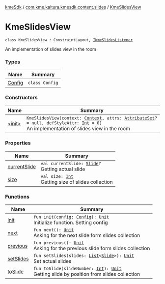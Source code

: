 [kmeSdk](../../index.md) / [com.kme.kaltura.kmesdk.content.slides](../index.md) / [KmeSlidesView](./index.md)

# KmeSlidesView

`class KmeSlidesView : ConstraintLayout, `[`IKmeSlidesListener`](../-i-kme-slides-listener/index.md)

An implementation of slides view in the room

### Types

| Name | Summary |
|---|---|
| [Config](-config/index.md) | `class Config` |

### Constructors

| Name | Summary |
|---|---|
| [&lt;init&gt;](-init-.md) | `KmeSlidesView(context: `[`Context`](https://developer.android.com/reference/android/content/Context.html)`, attrs: `[`AttributeSet`](https://developer.android.com/reference/android/util/AttributeSet.html)`? = null, defStyleAttr: `[`Int`](https://kotlinlang.org/api/latest/jvm/stdlib/kotlin/-int/index.html)` = 0)`<br>An implementation of slides view in the room |

### Properties

| Name | Summary |
|---|---|
| [currentSlide](current-slide.md) | `val currentSlide: `[`Slide`](../../com.kme.kaltura.kmesdk.ws.message.module/-kme-active-content-module-message/-active-content-payload/-slide/index.md)`?`<br>Getting actual slide |
| [size](size.md) | `val size: `[`Int`](https://kotlinlang.org/api/latest/jvm/stdlib/kotlin/-int/index.html)<br>Getting size of slides collection |

### Functions

| Name | Summary |
|---|---|
| [init](init.md) | `fun init(config: `[`Config`](-config/index.md)`): `[`Unit`](https://kotlinlang.org/api/latest/jvm/stdlib/kotlin/-unit/index.html)<br>Initialize function. Setting config |
| [next](next.md) | `fun next(): `[`Unit`](https://kotlinlang.org/api/latest/jvm/stdlib/kotlin/-unit/index.html)<br>Asking for the next slide form slides collection |
| [previous](previous.md) | `fun previous(): `[`Unit`](https://kotlinlang.org/api/latest/jvm/stdlib/kotlin/-unit/index.html)<br>Asking for the previous slide form slides collection |
| [setSlides](set-slides.md) | `fun setSlides(slides: `[`List`](https://kotlinlang.org/api/latest/jvm/stdlib/kotlin.collections/-list/index.html)`<`[`Slide`](../../com.kme.kaltura.kmesdk.ws.message.module/-kme-active-content-module-message/-active-content-payload/-slide/index.md)`>): `[`Unit`](https://kotlinlang.org/api/latest/jvm/stdlib/kotlin/-unit/index.html)<br>Set actual slides |
| [toSlide](to-slide.md) | `fun toSlide(slideNumber: `[`Int`](https://kotlinlang.org/api/latest/jvm/stdlib/kotlin/-int/index.html)`): `[`Unit`](https://kotlinlang.org/api/latest/jvm/stdlib/kotlin/-unit/index.html)<br>Getting slide by position from slides collection |
